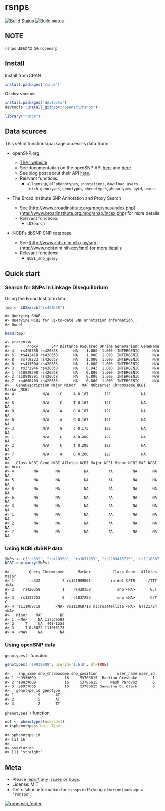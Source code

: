 rsnps
=======



[![Build Status](https://api.travis-ci.org/ropensci/rsnps.png)](https://travis-ci.org/ropensci/rsnps)
[![Build status](https://ci.appveyor.com/api/projects/status/d2lv98726u6t9ut5/branch/master)](https://ci.appveyor.com/project/sckott/rsnps/branch/master)

## NOTE

`rsnps` used to be `ropensnp`

## Install

Install from CRAN


```r
install.packages("rsnps")
```

Or dev version


```r
install.packages("devtools")
devtools::install_github("ropensci/rsnps")
```


```r
library("rsnps")
```

## Data sources

This set of functions/package accesses data from:

+ openSNP.org
	+ [Their website](http://opensnp.org/)
	+ See documentation on the openSNP API [here](http://opensnp.org/faq#api) and [here](https://github.com/gedankenstuecke/snpr/wiki/JSON-API).
	+ See blog post about their API [here](http://opensnp.wordpress.com/2012/01/18/some-progress-on-the-api-json-endpoints/).
	+ Relavant functions:
		+ `allgensnp`, `allphenotypes`, `annotations`, `download_users`, `fetch_genotypes`, `genotypes`, `phenotypes`, `phenotypes_byid`, `users`


+ The Broad Institute SNP Annotation and Proxy Search
	+ See [http://www.broadinstitute.org/mpg/snap/index.php](http://www.broadinstitute.org/mpg/snap/index.php) for more details
	+ Relavant functions:
		+ `LDSearch`

+ NCBI's dbSNP SNP database
	+ See [http://www.ncbi.nlm.nih.gov/snp](http://www.ncbi.nlm.nih.gov/snp) for more details
	+ Relavant functions:
		+ `NCBI_snp_query`

## Quick start

### Search for SNPs in Linkage Disequilibrium

Using the Broad Institute data


```r
tmp <- LDSearch("rs420358")
```

```
#> Querying SNAP...
#> Querying NCBI for up-to-date SNP annotation information...
#> Done!
```

```r
head(tmp)
```

```
#> $rs420358
#>        Proxy      SNP Distance RSquared DPrime GeneVariant GeneName
#> 4   rs420358 rs420358       NA    1.000  1.000  INTERGENIC      N/A
#> 5   rs442418 rs420358       NA    1.000  1.000  INTERGENIC      N/A
#> 8   rs718223 rs420358       NA    1.000  1.000  INTERGENIC      N/A
#> 6   rs453604 rs420358       NA    1.000  1.000  INTERGENIC      N/A
#> 3   rs372946 rs420358       NA    0.943  1.000  INTERGENIC      N/A
#> 1 rs10889290 rs420358       NA    0.800  1.000  INTERGENIC      N/A
#> 2 rs10889291 rs420358       NA    0.800  1.000  INTERGENIC      N/A
#> 7  rs4660403 rs420358       NA    0.800  1.000  INTERGENIC      N/A
#>   GeneDescription Major Minor   MAF NObserved Chromosome_NCBI Marker_NCBI
#> 4             N/A     C     A 0.167       120              NA          NA
#> 5             N/A     C     T 0.167       120              NA          NA
#> 8             N/A     A     G 0.167       120              NA          NA
#> 6             N/A     A     G 0.167       120              NA          NA
#> 3             N/A     G     C 0.175       120              NA          NA
#> 1             N/A     G     A 0.200       120              NA          NA
#> 2             N/A     C     T 0.200       120              NA          NA
#> 7             N/A     A     G 0.200       120              NA          NA
#>   Class_NCBI Gene_NCBI Alleles_NCBI Major_NCBI Minor_NCBI MAF_NCBI BP_NCBI
#> 4         NA        NA           NA         NA         NA       NA      NA
#> 5         NA        NA           NA         NA         NA       NA      NA
#> 8         NA        NA           NA         NA         NA       NA      NA
#> 6         NA        NA           NA         NA         NA       NA      NA
#> 3         NA        NA           NA         NA         NA       NA      NA
#> 1         NA        NA           NA         NA         NA       NA      NA
#> 2         NA        NA           NA         NA         NA       NA      NA
#> 7         NA        NA           NA         NA         NA       NA      NA
```

### Using NCBI dbSNP data


```r
SNPs <- c("rs332", "rs420358", "rs1837253", "rs1209415715", "rs111068718")
NCBI_snp_query(SNPs)
```

```
#>         Query Chromosome      Marker          Class Gene   Alleles Major
#> 1       rs332          7 rs121909001         in-del CFTR     -/TTT  <NA>
#> 2    rs420358          1    rs420358            snp <NA>       G,T     G
#> 3   rs1837253          5   rs1837253            snp <NA>       C/T     C
#> 4 rs111068718       <NA> rs111068718 microsatellite <NA> (GT)21/24  <NA>
#>   Minor    MAF        BP
#> 1  <NA>     NA 117559592
#> 2     T     NA  40341238
#> 3     T 0.3822 111066173
#> 4  <NA>     NA        NA
```

### Using openSNP data

`genotypes()` function


```r
genotypes('rs9939609', userid='1,6,8', df=TRUE)
```

```
#>    snp_name snp_chromosome snp_position         user_name user_id
#> 1 rs9939609             16     53786615  Bastian Greshake       1
#> 2 rs9939609             16     53786615      Nash Parovoz       6
#> 3 rs9939609             16     53786615 Samantha B. Clark       8
#>   genotype_id genotype
#> 1           9       AT
#> 2           5       AT
#> 3           2       TT
```

`phenotypes()` function


```r
out <- phenotypes(userid=1)
out$phenotypes$`Hair Type`
```

```
#> $phenotype_id
#> [1] 16
#> 
#> $variation
#> [1] "straight"
```

## Meta

* Please [report any issues or bugs](https://github.com/ropensci/rsnsps/issues).
* License: MIT
* Get citation information for `rsnsps` in R doing `citation(package = 'rsnsps')`

[![ropensci_footer](http://ropensci.org/public_images/github_footer.png)](http://ropensci.org)
